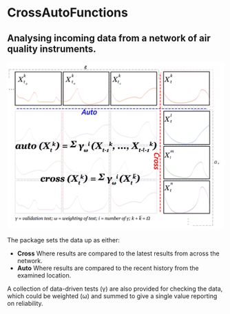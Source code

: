 # CrossAutoFunctions
## Analysing incoming data from a network of air quality instruments.

![](https://github.com/gmiskell/CrossAutoFunctions/blob/master/auto_cross_image.png)

The package sets the data up as either: <br>
- **Cross** Where results are compared to the latest results from across the network. <br>
- **Auto** Where results are compared to the recent history from the examined location.

A collection of data-driven tests (&gamma;) are also provided for checking the data, which could be weighted (&omega;) and summed to give a single value reporting on reliability. 



